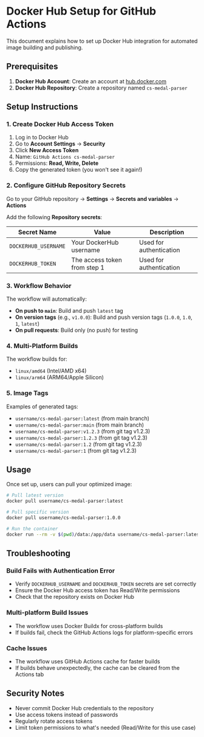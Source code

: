 # Docker Hub Setup for GitHub Actions

This document explains how to set up Docker Hub integration for automated image building and publishing.

## Prerequisites

1. **Docker Hub Account**: Create an account at [hub.docker.com](https://hub.docker.com)
2. **Docker Hub Repository**: Create a repository named `cs-medal-parser`

## Setup Instructions

### 1. Create Docker Hub Access Token

1. Log in to Docker Hub
2. Go to **Account Settings** → **Security**
3. Click **New Access Token**
4. Name: `GitHub Actions cs-medal-parser`
5. Permissions: **Read, Write, Delete**
6. Copy the generated token (you won't see it again!)

### 2. Configure GitHub Repository Secrets

Go to your GitHub repository → **Settings** → **Secrets and variables** → **Actions**

Add the following **Repository secrets**:

| Secret Name          | Value                        | Description             |
| -------------------- | ---------------------------- | ----------------------- |
| `DOCKERHUB_USERNAME` | Your DockerHub username      | Used for authentication |
| `DOCKERHUB_TOKEN`    | The access token from step 1 | Used for authentication |

### 3. Workflow Behavior

The workflow will automatically:

- **On push to `main`**: Build and push `latest` tag
- **On version tags** (e.g., `v1.0.0`): Build and push version tags (`1.0.0`, `1.0`, `1`, `latest`)
- **On pull requests**: Build only (no push) for testing

### 4. Multi-Platform Builds

The workflow builds for:

- `linux/amd64` (Intel/AMD x64)
- `linux/arm64` (ARM64/Apple Silicon)

### 5. Image Tags

Examples of generated tags:

- `username/cs-medal-parser:latest` (from main branch)
- `username/cs-medal-parser:main` (from main branch)
- `username/cs-medal-parser:v1.2.3` (from git tag v1.2.3)
- `username/cs-medal-parser:1.2.3` (from git tag v1.2.3)
- `username/cs-medal-parser:1.2` (from git tag v1.2.3)
- `username/cs-medal-parser:1` (from git tag v1.2.3)

## Usage

Once set up, users can pull your optimized image:

```bash
# Pull latest version
docker pull username/cs-medal-parser:latest

# Pull specific version
docker pull username/cs-medal-parser:1.0.0

# Run the container
docker run --rm -v $(pwd)/data:/app/data username/cs-medal-parser:latest
```

## Troubleshooting

### Build Fails with Authentication Error

- Verify `DOCKERHUB_USERNAME` and `DOCKERHUB_TOKEN` secrets are set correctly
- Ensure the Docker Hub access token has Read/Write permissions
- Check that the repository exists on Docker Hub

### Multi-platform Build Issues

- The workflow uses Docker Buildx for cross-platform builds
- If builds fail, check the GitHub Actions logs for platform-specific errors

### Cache Issues

- The workflow uses GitHub Actions cache for faster builds
- If builds behave unexpectedly, the cache can be cleared from the Actions tab

## Security Notes

- Never commit Docker Hub credentials to the repository
- Use access tokens instead of passwords
- Regularly rotate access tokens
- Limit token permissions to what's needed (Read/Write for this use case)
